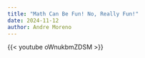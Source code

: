 ```yaml
---
title: "Math Can Be Fun! No, Really Fun!"
date: 2024-11-12
author: Andre Moreno
---
```


{{< youtube oWnukbmZDSM >}}
